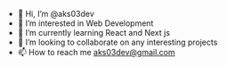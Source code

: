 - 👋 Hi, I’m @aks03dev
- 👀 I’m interested in Web Development
- 🌱 I’m currently learning React and Next js
- 💞️ I’m looking to collaborate on any interesting projects
- 📫 How to reach me aks03dev@gmail.com

<!---
aks03dev/aks03dev is a ✨ special ✨ repository because its `README.md` (this file) appears on your GitHub profile.
You can click the Preview link to take a look at your changes.
--->
